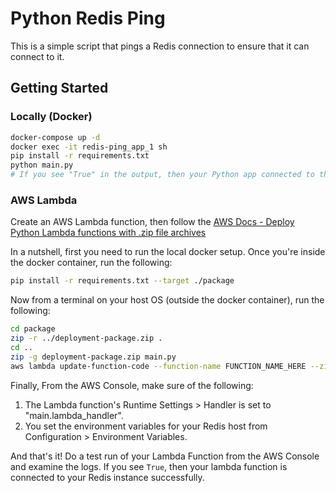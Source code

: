 # Python Redis Ping

This is a simple script that pings a Redis connection to ensure that it can connect to
it.

## Getting Started

### Locally (Docker)

```bash
docker-compose up -d
docker exec -it redis-ping_app_1 sh
pip install -r requirements.txt
python main.py
# If you see "True" in the output, then your Python app connected to the Redis instance successfully 🎉
```

### AWS Lambda

Create an AWS Lambda function, then follow the
[AWS Docs - Deploy Python Lambda functions with .zip file archives](https://docs.aws.amazon.com/lambda/latest/dg/python-package.html#python-package-create-package-with-dependency)

In a nutshell, first you need to run the local docker setup. Once you're inside the
docker container, run the following:

```bash
pip install -r requirements.txt --target ./package
```

Now from a terminal on your host OS (outside the docker container), run the
following:

```bash
cd package
zip -r ../deployment-package.zip .
cd ..
zip -g deployment-package.zip main.py
aws lambda update-function-code --function-name FUNCTION_NAME_HERE --zip-file fileb://deployment-package.zip
```

Finally, From the AWS Console, make sure of the following:

1. The Lambda function's Runtime Settings > Handler is set to "main.lambda_handler".
2. You set the environment variables for your Redis host from Configuration > Environment Variables.

And that's it! Do a test run of your Lambda Function from the AWS Console and examine
the logs. If you see `True`, then your lambda function is connected to your Redis
instance successfully.
